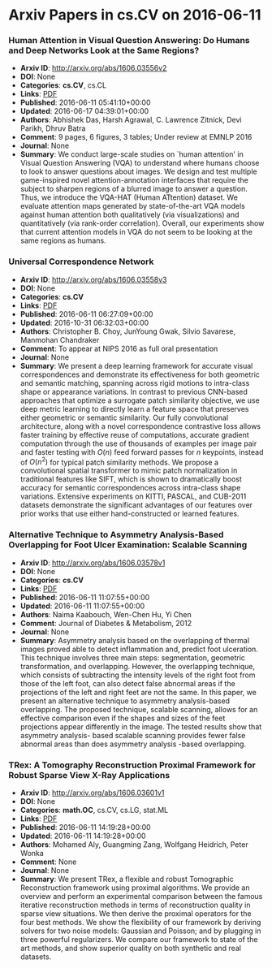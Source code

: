 # Arxiv Papers in cs.CV on 2016-06-11
### Human Attention in Visual Question Answering: Do Humans and Deep Networks Look at the Same Regions?
- **Arxiv ID**: http://arxiv.org/abs/1606.03556v2
- **DOI**: None
- **Categories**: **cs.CV**, cs.CL
- **Links**: [PDF](http://arxiv.org/pdf/1606.03556v2)
- **Published**: 2016-06-11 05:41:10+00:00
- **Updated**: 2016-06-17 04:39:01+00:00
- **Authors**: Abhishek Das, Harsh Agrawal, C. Lawrence Zitnick, Devi Parikh, Dhruv Batra
- **Comment**: 9 pages, 6 figures, 3 tables; Under review at EMNLP 2016
- **Journal**: None
- **Summary**: We conduct large-scale studies on `human attention' in Visual Question Answering (VQA) to understand where humans choose to look to answer questions about images. We design and test multiple game-inspired novel attention-annotation interfaces that require the subject to sharpen regions of a blurred image to answer a question. Thus, we introduce the VQA-HAT (Human ATtention) dataset. We evaluate attention maps generated by state-of-the-art VQA models against human attention both qualitatively (via visualizations) and quantitatively (via rank-order correlation). Overall, our experiments show that current attention models in VQA do not seem to be looking at the same regions as humans.



### Universal Correspondence Network
- **Arxiv ID**: http://arxiv.org/abs/1606.03558v3
- **DOI**: None
- **Categories**: **cs.CV**
- **Links**: [PDF](http://arxiv.org/pdf/1606.03558v3)
- **Published**: 2016-06-11 06:27:09+00:00
- **Updated**: 2016-10-31 06:32:03+00:00
- **Authors**: Christopher B. Choy, JunYoung Gwak, Silvio Savarese, Manmohan Chandraker
- **Comment**: To appear at NIPS 2016 as full oral presentation
- **Journal**: None
- **Summary**: We present a deep learning framework for accurate visual correspondences and demonstrate its effectiveness for both geometric and semantic matching, spanning across rigid motions to intra-class shape or appearance variations. In contrast to previous CNN-based approaches that optimize a surrogate patch similarity objective, we use deep metric learning to directly learn a feature space that preserves either geometric or semantic similarity. Our fully convolutional architecture, along with a novel correspondence contrastive loss allows faster training by effective reuse of computations, accurate gradient computation through the use of thousands of examples per image pair and faster testing with $O(n)$ feed forward passes for $n$ keypoints, instead of $O(n^2)$ for typical patch similarity methods. We propose a convolutional spatial transformer to mimic patch normalization in traditional features like SIFT, which is shown to dramatically boost accuracy for semantic correspondences across intra-class shape variations. Extensive experiments on KITTI, PASCAL, and CUB-2011 datasets demonstrate the significant advantages of our features over prior works that use either hand-constructed or learned features.



### Alternative Technique to Asymmetry Analysis-Based Overlapping for Foot Ulcer Examination: Scalable Scanning
- **Arxiv ID**: http://arxiv.org/abs/1606.03578v1
- **DOI**: None
- **Categories**: **cs.CV**
- **Links**: [PDF](http://arxiv.org/pdf/1606.03578v1)
- **Published**: 2016-06-11 11:07:55+00:00
- **Updated**: 2016-06-11 11:07:55+00:00
- **Authors**: Naima Kaabouch, Wen-Chen Hu, Yi Chen
- **Comment**: Journal of Diabetes & Metabolism, 2012
- **Journal**: None
- **Summary**: Asymmetry analysis based on the overlapping of thermal images proved able to detect inflammation and, predict foot ulceration. This technique involves three main steps: segmentation, geometric transformation, and overlapping. However, the overlapping technique, which consists of subtracting the intensity levels of the right foot from those of the left foot, can also detect false abnormal areas if the projections of the left and right feet are not the same. In this paper, we present an alternative technique to asymmetry analysis-based overlapping. The proposed technique, scalable scanning, allows for an effective comparison even if the shapes and sizes of the feet projections appear differently in the image. The tested results show that asymmetry analysis- based scalable scanning provides fewer false abnormal areas than does asymmetry analysis -based overlapping.



### TRex: A Tomography Reconstruction Proximal Framework for Robust Sparse View X-Ray Applications
- **Arxiv ID**: http://arxiv.org/abs/1606.03601v1
- **DOI**: None
- **Categories**: **math.OC**, cs.CV, cs.LG, stat.ML
- **Links**: [PDF](http://arxiv.org/pdf/1606.03601v1)
- **Published**: 2016-06-11 14:19:28+00:00
- **Updated**: 2016-06-11 14:19:28+00:00
- **Authors**: Mohamed Aly, Guangming Zang, Wolfgang Heidrich, Peter Wonka
- **Comment**: None
- **Journal**: None
- **Summary**: We present TRex, a flexible and robust Tomographic Reconstruction framework using proximal algorithms. We provide an overview and perform an experimental comparison between the famous iterative reconstruction methods in terms of reconstruction quality in sparse view situations. We then derive the proximal operators for the four best methods. We show the flexibility of our framework by deriving solvers for two noise models: Gaussian and Poisson; and by plugging in three powerful regularizers. We compare our framework to state of the art methods, and show superior quality on both synthetic and real datasets.



